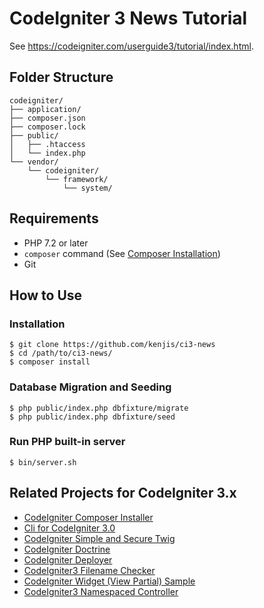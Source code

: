 # CodeIgniter 3 News Tutorial

See <https://codeigniter.com/userguide3/tutorial/index.html>.

## Folder Structure

```
codeigniter/
├── application/
├── composer.json
├── composer.lock
├── public/
│   ├── .htaccess
│   └── index.php
└── vendor/
    └── codeigniter/
        └── framework/
            └── system/
```

## Requirements

- PHP 7.2 or later
- `composer` command (See [Composer Installation](https://getcomposer.org/doc/00-intro.md#installation-linux-unix-osx))
- Git

## How to Use

### Installation

```
$ git clone https://github.com/kenjis/ci3-news
$ cd /path/to/ci3-news/
$ composer install
```

### Database Migration and Seeding

```
$ php public/index.php dbfixture/migrate
$ php public/index.php dbfixture/seed
```

### Run PHP built-in server

```
$ bin/server.sh
```

## Related Projects for CodeIgniter 3.x

- [CodeIgniter Composer Installer](https://github.com/kenjis/codeigniter-composer-installer)
- [Cli for CodeIgniter 3.0](https://github.com/kenjis/codeigniter-cli)
- [CodeIgniter Simple and Secure Twig](https://github.com/kenjis/codeigniter-ss-twig)
- [CodeIgniter Doctrine](https://github.com/kenjis/codeigniter-doctrine)
- [CodeIgniter Deployer](https://github.com/kenjis/codeigniter-deployer)
- [CodeIgniter3 Filename Checker](https://github.com/kenjis/codeigniter3-filename-checker)
- [CodeIgniter Widget (View Partial) Sample](https://github.com/kenjis/codeigniter-widgets)
- [CodeIgniter3 Namespaced Controller](https://github.com/kenjis/codeigniter3-namespaced-controller)
